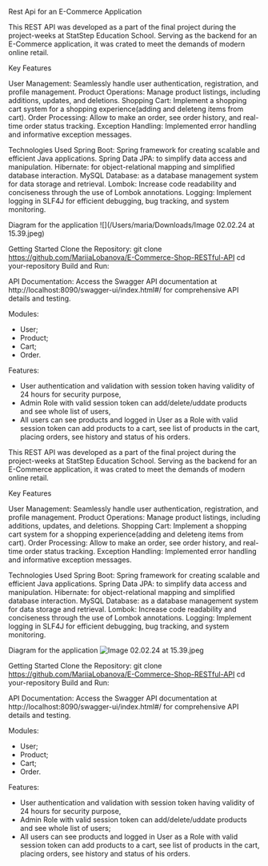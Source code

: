 Rest Api for an E-Commerce Application

 This REST API was developed as a part of the final project during the project-weeks at StatStep Education School. 
 Serving as the backend for an E-Commerce application, it was crated to meet the demands of modern online retail.
 
Key Features

 User Management: Seamlessly handle user authentication, registration, and profile management.
 Product Operations: Manage product listings, including additions, updates, and deletions.
 Shopping Cart: Implement a shopping cart system for a shopping experience(adding and deleteng items from cart).
 Order Processing: Allow to make an order, see order history, and real-time order status tracking.
 Exception Handling: Implemented error handling and informative exception messages.
 
 Technologies Used
 Spring Boot: Spring framework for creating scalable and efficient Java applications.
 Spring Data JPA: to simplify data access and manipulation.
 Hibernate: for object-relational mapping and simplified database interaction.
 MySQL Database: as a database management system for data storage and retrieval.
 Lombok: Increase code readability and conciseness through the use of Lombok annotations.
 Logging: Implement logging in SLF4J for efficient debugging, bug tracking, and system monitoring.

Diagram for the application
![](/Users/maria/Downloads/Image 02.02.24 at 15.39.jpeg)

Getting Started
Clone the Repository:
git clone https://github.com/MariiaLobanova/E-Commerce-Shop-RESTful-API
cd your-repository
Build and Run:

API Documentation:
Access the Swagger API documentation at http://localhost:8090/swagger-ui/index.html#/ 
for comprehensive API details and testing.

Modules: 
- User;
- Product;
- Cart;
- Order.

Features:

- User authentication and validation with session token having validity of 24 hours for security purpose,
- Admin Role with valid session token can add/delete/uddate products and see whole list of users,
- All users can see products and logged in User as a Role with valid session token can add products to a cart, 
see list of products in the cart, placing orders, see history and status of his orders.

 This REST API was developed as a part of the final project during the project-weeks at StatStep Education School. 
 Serving as the backend for an E-Commerce application, it was crated to meet the demands of modern online retail.
 
Key Features

 User Management: Seamlessly handle user authentication, registration, and profile management.
 Product Operations: Manage product listings, including additions, updates, and deletions.
 Shopping Cart: Implement a shopping cart system for a shopping experience(adding and deleteng items from cart).
 Order Processing: Allow to make an order, see order history, and real-time order status tracking.
 Exception Handling: Implemented error handling and informative exception messages.
 
 Technologies Used
 Spring Boot: Spring framework for creating scalable and efficient Java applications.
 Spring Data JPA: to simplify data access and manipulation.
 Hibernate: for object-relational mapping and simplified database interaction.
 MySQL Database: as a database management system for data storage and retrieval.
 Lombok: Increase code readability and conciseness through the use of Lombok annotations.
 Logging: Implement logging in SLF4J for efficient debugging, bug tracking, and system monitoring.

Diagram for the application
![Image 02.02.24 at 15.39.jpeg](..%2FImage%2002.02.24%20at%2015.39.jpeg)

Getting Started
Clone the Repository:
git clone https://github.com/MariiaLobanova/E-Commerce-Shop-RESTful-API
cd your-repository
Build and Run:

API Documentation:
Access the Swagger API documentation at http://localhost:8090/swagger-ui/index.html#/ 
for comprehensive API details and testing.

Modules: 
- User;
- Product;
- Cart;
- Order.

Features:

- User authentication and validation with session token having validity of 24 hours for security purpose,
- Admin Role with valid session token can add/delete/uddate products and see whole list of users;
- All users can see products and logged in User as a Role with valid session token can add products to a cart, 
see list of products in the cart, placing orders, see history and status of his orders.
